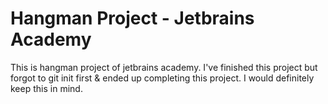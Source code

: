 # Hangman Project - Jetbrains Academy
This is hangman project of jetbrains academy. I've finished this project but forgot to git init first & ended up completing this project.
I would definitely keep this in mind.